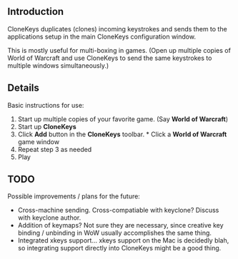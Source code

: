## Introduction ##

CloneKeys duplicates (clones) incoming keystrokes and sends them to the applications setup in the main CloneKeys configuration window.

This is mostly useful for multi-boxing in games. (Open up multiple copies of World of Warcraft and use CloneKeys to send the same keystrokes to multiple windows simultaneously.)

## Details ##

Basic instructions for use:

  1. Start up multiple copies of your favorite game. (Say **World of Warcraft**)
  1. Start up **CloneKeys**
  1. Click **Add** button in the **CloneKeys** toolbar.
    * Click a **World of Warcraft** game window
  1. Repeat step 3 as needed
  1. Play

## TODO ##

Possible improvements / plans for the future:

  * Cross-machine sending. Cross-compatiable with keyclone? Discuss with keyclone author.
  * Addition of keymaps? Not sure they are necessary, since creative key binding / unbinding in WoW usually accomplishes the same thing.
  * Integrated xkeys support... xkeys support on the Mac is decidedly blah, so integrating support directly into CloneKeys might be a good thing.







